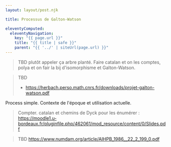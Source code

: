 ```yaml
---
layout: layout/post.njk

title: Processus de Galton-Watson

eleventyComputed:
  eleventyNavigation:
    key: "{{ page.url }}"
    title: "{{ title | safe }}"
    parent: "{{ '../' | siteUrl(page.url) }}"
---
```


> TBD plutôt appeler ça arbre planté.
> Faire catalan et on les comptes, polya et on fair la bij d'isomorphisme et Galton-Watson.

> TBD
> - <https://herbach.perso.math.cnrs.fr/downloads/projet-galton-watson.pdf>
> 

Process simple. Contexte de l'époque et utilisation actuelle.

> Compter.
> catalan et chemins de Dyck pour les énumérer : <https://moodle1.u-bordeaux.fr/pluginfile.php/462061/mod_resource/content/0/Slides.pdf>

> TBD <https://www.numdam.org/article/AIHPB_1986__22_2_199_0.pdf>